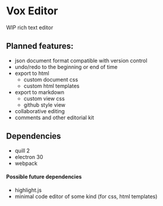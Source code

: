 # Vox Editor

WIP rich text editor

## Planned features:
+ json document format compatible with version control
+ undo/redo to the beginning or end of time
+ export to html
    - custom document css
    - custom html templates
+ export to markdown
    - custom view css
    - github style view
+ collaborative editing
+ comments and other editorial kit

## Dependencies
+ quill 2
+ electron 30
+ webpack
#### Possible future dependencies
+ highlight.js
+ minimal code editor of some kind (for css, html templates)